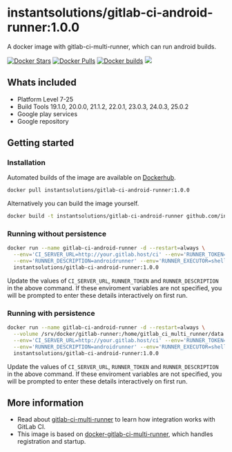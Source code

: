 # instantsolutions/gitlab-ci-android-runner:1.0.0
A docker image with gitlab-ci-multi-runner, which can run android builds.

[![Docker Stars](https://img.shields.io/docker/stars/instantsolutions/gitlab-ci-android-runner.svg)](https://hub.docker.com/r/instantsolutions/gitlab-ci-android-runner)
[![Docker Pulls](https://img.shields.io/docker/pulls/instantsolutions/gitlab-ci-android-runner.svg)](https://hub.docker.com/r/instantsolutions/gitlab-ci-android-runner)
[![Docker builds](https://img.shields.io/docker/build/instantsolutions/gitlab-ci-android-runner.svg)](https://hub.docker.com/r/instantsolutions/gitlab-ci-android-runner)
[![](https://images.microbadger.com/badges/image/instantsolutions/gitlab-ci-android-runner.svg)](https://microbadger.com/images/instantsolutions/gitlab-ci-android-runner "Get your own image badge on microbadger.com")

## Whats included

* Platform Level 7-25
* Build Tools 19.1.0, 20.0.0, 21.1.2, 22.0.1, 23.0.3, 24.0.3, 25.0.2
* Google play services
* Google repository

## Getting started

### Installation

Automated builds of the image are available on [Dockerhub](https://hub.docker.com/r/instantsolutions/gitlab-ci-android-runner).

```bash
docker pull instantsolutions/gitlab-ci-android-runner:1.0.0
```

Alternatively you can build the image yourself.

```bash
docker build -t instantsolutions/gitlab-ci-android-runner github.com/instant-solutions/docker-gitlab-ci-android-runner
```

### Running without persistence

```bash
docker run --name gitlab-ci-android-runner -d --restart=always \
  --env='CI_SERVER_URL=http://your.gitlab.host/ci' --env='RUNNER_TOKEN=token' \
  --env='RUNNER_DESCRIPTION=androidrunner' --env='RUNNER_EXECUTOR=shell' \
  instantsolutions/gitlab-ci-android-runner:1.0.0
```

Update the values of `CI_SERVER_URL`, `RUNNER_TOKEN` and `RUNNER_DESCRIPTION` in the above command. If these enviroment variables are not specified, you will be prompted to enter these details interactively on first run.

### Running with persistence

```bash
docker run --name gitlab-ci-android-runner -d --restart=always \
  --volume /srv/docker/gitlab-runner:/home/gitlab_ci_multi_runner/data \
  --env='CI_SERVER_URL=http://your.gitlab.host/ci' --env='RUNNER_TOKEN=token' \
  --env='RUNNER_DESCRIPTION=androidrunner' --env='RUNNER_EXECUTOR=shell' \
  instantsolutions/gitlab-ci-android-runner:1.0.0
```

Update the values of `CI_SERVER_URL`, `RUNNER_TOKEN` and `RUNNER_DESCRIPTION` in the above command. If these enviroment variables are not specified, you will be prompted to enter these details interactively on first run.


## More information

* Read about [gitlab-ci-multi-runner](https://gitlab.com/gitlab-org/gitlab-ci-multi-runner/) to learn how integration works with GitLab CI.
* This image is based on [docker-gitlab-ci-multi-runner](https://github.com/sameersbn/docker-gitlab-ci-multi-runner), which handles registration and startup.
